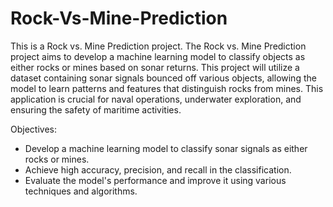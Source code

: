 # Rock-Vs-Mine-Prediction
This is a Rock vs. Mine Prediction project. The Rock vs. Mine Prediction project aims to develop a machine learning model to classify objects as either rocks or mines based on sonar returns. This project will utilize a dataset containing sonar signals bounced off various objects, allowing the model to learn patterns and features that distinguish rocks from mines. This application is crucial for naval operations, underwater exploration, and ensuring the safety of maritime activities.

Objectives: <br>
* Develop a machine learning model to classify sonar signals as either rocks or mines. <br>
* Achieve high accuracy, precision, and recall in the classification. <br>
* Evaluate the model's performance and improve it using various techniques and algorithms. <br>
